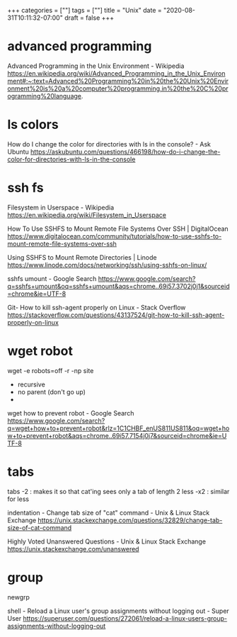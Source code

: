 +++
categories = [""]
tags = [""]
title = "Unix"
date = "2020-08-31T10:11:32-07:00"
draft = false
+++

# advanced programming

Advanced Programming in the Unix Environment - Wikipedia
https://en.wikipedia.org/wiki/Advanced_Programming_in_the_Unix_Environment#:~:text=Advanced%20Programming%20in%20the%20Unix%20Environment%20is%20a%20computer%20programming,in%20the%20C%20programming%20language.

# ls colors

How do I change the color for directories with ls in the console? - Ask Ubuntu
https://askubuntu.com/questions/466198/how-do-i-change-the-color-for-directories-with-ls-in-the-console

# ssh fs

Filesystem in Userspace - Wikipedia
https://en.wikipedia.org/wiki/Filesystem_in_Userspace

How To Use SSHFS to Mount Remote File Systems Over SSH | DigitalOcean
https://www.digitalocean.com/community/tutorials/how-to-use-sshfs-to-mount-remote-file-systems-over-ssh

Using SSHFS to Mount Remote Directories | Linode
https://www.linode.com/docs/networking/ssh/using-sshfs-on-linux/

sshfs umount - Google Search
https://www.google.com/search?q=sshfs+umount&oq=sshfs+umount&aqs=chrome..69i57.3702j0j1&sourceid=chrome&ie=UTF-8

Git- How to kill ssh-agent properly on Linux - Stack Overflow
https://stackoverflow.com/questions/43137524/git-how-to-kill-ssh-agent-properly-on-linux
# wget robot

wget -e robots=off -r -np site 

- recursive
- no parent (don't go up)
-
wget how to prevent robot - Google Search
https://www.google.com/search?q=wget+how+to+prevent+robot&rlz=1C1CHBF_enUS811US811&oq=wget+how+to+prevent+robot&aqs=chrome..69i57.7154j0j7&sourceid=chrome&ie=UTF-8

# tabs

tabs -2 : makes it so that cat'ing sees only a tab of length 2
less -x2 : similar for less

indentation - Change tab size of "cat" command - Unix & Linux Stack Exchange
https://unix.stackexchange.com/questions/32829/change-tab-size-of-cat-command

Highly Voted Unanswered Questions - Unix & Linux Stack Exchange
https://unix.stackexchange.com/unanswered

# group

newgrp

shell - Reload a Linux user's group assignments without logging out - Super User
https://superuser.com/questions/272061/reload-a-linux-users-group-assignments-without-logging-out
